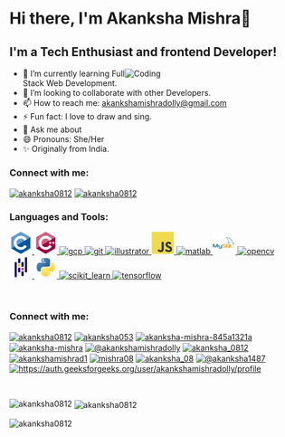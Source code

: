 # Hi there, I'm Akanksha Mishra👋
## I'm a Tech Enthusiast and frontend Developer!

<img align="right" alt="Coding" width="300" src="https://cdn.dribbble.com/users/2704414/screenshots/7466903/media/b08ab576316bd4582fef189f471cd9e5.gif">

- 🌱 I’m currently learning Full Stack Web Development.
- 👯 I’m looking to collaborate with other Developers.
- 📫 How to reach me: akankshamishradolly@gmail.com
- ⚡ Fun fact: I love to draw and sing.
- 💬 Ask me about 
- 😄 Pronouns: She/Her
- ✨ Originally from India.

<h3 align="left">Connect with me:</h3>
<p align="left">
<a href="https://twitter.com/Akanksha053" target="blank"><img align="center" src="https://cdn.jsdelivr.net/npm/simple-icons@3.0.1/icons/twitter.svg" alt="akanksha0812" height="30" width="40" /></a>
<a href="https://www.linkedin.com/in/akanksha-mishra-845a1321a/" target="blank"><img align="center" src="https://cdn.jsdelivr.net/npm/simple-icons@3.0.1/icons/linkedin.svg" alt="akanksha0812" height="30" width="40" /></a>
</p>

<h3 align="left">Languages and Tools:</h3>
<p align="left"> <a href="https://www.cprogramming.com/" target="_blank" rel="noreferrer"> <img src="https://raw.githubusercontent.com/devicons/devicon/master/icons/c/c-original.svg" alt="c" width="40" height="40"/> </a> <a href="https://www.w3schools.com/cpp/" target="_blank" rel="noreferrer"> <img src="https://raw.githubusercontent.com/devicons/devicon/master/icons/cplusplus/cplusplus-original.svg" alt="cplusplus" width="40" height="40"/> </a> <a href="https://cloud.google.com" target="_blank" rel="noreferrer"> <img src="https://www.vectorlogo.zone/logos/google_cloud/google_cloud-icon.svg" alt="gcp" width="40" height="40"/> </a> <a href="https://git-scm.com/" target="_blank" rel="noreferrer"> <img src="https://www.vectorlogo.zone/logos/git-scm/git-scm-icon.svg" alt="git" width="40" height="40"/> </a> <a href="https://www.adobe.com/in/products/illustrator.html" target="_blank" rel="noreferrer"> <img src="https://www.vectorlogo.zone/logos/adobe_illustrator/adobe_illustrator-icon.svg" alt="illustrator" width="40" height="40"/> </a> <a href="https://developer.mozilla.org/en-US/docs/Web/JavaScript" target="_blank" rel="noreferrer"> <img src="https://raw.githubusercontent.com/devicons/devicon/master/icons/javascript/javascript-original.svg" alt="javascript" width="40" height="40"/> </a> <a href="https://www.mathworks.com/" target="_blank" rel="noreferrer"> <img src="https://upload.wikimedia.org/wikipedia/commons/2/21/Matlab_Logo.png" alt="matlab" width="40" height="40"/> </a> <a href="https://www.mysql.com/" target="_blank" rel="noreferrer"> <img src="https://raw.githubusercontent.com/devicons/devicon/master/icons/mysql/mysql-original-wordmark.svg" alt="mysql" width="40" height="40"/> </a> <a href="https://opencv.org/" target="_blank" rel="noreferrer"> <img src="https://www.vectorlogo.zone/logos/opencv/opencv-icon.svg" alt="opencv" width="40" height="40"/> </a> <a href="https://pandas.pydata.org/" target="_blank" rel="noreferrer"> <img src="https://raw.githubusercontent.com/devicons/devicon/2ae2a900d2f041da66e950e4d48052658d850630/icons/pandas/pandas-original.svg" alt="pandas" width="40" height="40"/> </a> <a href="https://www.python.org" target="_blank" rel="noreferrer"> <img src="https://raw.githubusercontent.com/devicons/devicon/master/icons/python/python-original.svg" alt="python" width="40" height="40"/> </a> <a href="https://scikit-learn.org/" target="_blank" rel="noreferrer"> <img src="https://upload.wikimedia.org/wikipedia/commons/0/05/Scikit_learn_logo_small.svg" alt="scikit_learn" width="40" height="40"/> </a> <a href="https://www.tensorflow.org" target="_blank" rel="noreferrer"> <img src="https://www.vectorlogo.zone/logos/tensorflow/tensorflow-icon.svg" alt="tensorflow" width="40" height="40"/> </a> </p>

<br>
<h3 align="left">Connect with me:</h3>
<p align="left">
<a href="https://dev.to/akanksha0812" target="blank"><img align="center" src="https://raw.githubusercontent.com/rahuldkjain/github-profile-readme-generator/master/src/images/icons/Social/devto.svg" alt="akanksha0812" height="30" width="40" /></a>
<a href="https://twitter.com/akanksha053" target="blank"><img align="center" src="https://raw.githubusercontent.com/rahuldkjain/github-profile-readme-generator/master/src/images/icons/Social/twitter.svg" alt="akanksha053" height="30" width="40" /></a>
<a href="https://linkedin.com/in/akanksha-mishra-845a1321a" target="blank"><img align="center" src="https://raw.githubusercontent.com/rahuldkjain/github-profile-readme-generator/master/src/images/icons/Social/linked-in-alt.svg" alt="akanksha-mishra-845a1321a" height="30" width="40" /></a>
<a href="https://stackoverflow.com/users/akanksha-mishra" target="blank"><img align="center" src="https://raw.githubusercontent.com/rahuldkjain/github-profile-readme-generator/master/src/images/icons/Social/stack-overflow.svg" alt="akanksha-mishra" height="30" width="40" /></a>
<a href="https://medium.com/@akankshamishradolly" target="blank"><img align="center" src="https://raw.githubusercontent.com/rahuldkjain/github-profile-readme-generator/master/src/images/icons/Social/medium.svg" alt="@akankshamishradolly" height="30" width="40" /></a>
<a href="https://www.codechef.com/users/akanksha_0812" target="blank"><img align="center" src="https://cdn.jsdelivr.net/npm/simple-icons@3.1.0/icons/codechef.svg" alt="akanksha_0812" height="30" width="40" /></a>
<a href="https://www.hackerrank.com/akankshamishrad1" target="blank"><img align="center" src="https://raw.githubusercontent.com/rahuldkjain/github-profile-readme-generator/master/src/images/icons/Social/hackerrank.svg" alt="akankshamishrad1" height="30" width="40" /></a>
<a href="https://codeforces.com/profile/mishra08" target="blank"><img align="center" src="https://raw.githubusercontent.com/rahuldkjain/github-profile-readme-generator/master/src/images/icons/Social/codeforces.svg" alt="mishra08" height="30" width="40" /></a>
<a href="https://www.leetcode.com/akanksha_08" target="blank"><img align="center" src="https://raw.githubusercontent.com/rahuldkjain/github-profile-readme-generator/master/src/images/icons/Social/leet-code.svg" alt="akanksha_08" height="30" width="40" /></a>
<a href="https://www.hackerearth.com/@akanksha1487" target="blank"><img align="center" src="https://raw.githubusercontent.com/rahuldkjain/github-profile-readme-generator/master/src/images/icons/Social/hackerearth.svg" alt="@akanksha1487" height="30" width="40" /></a>
<a href="https://auth.geeksforgeeks.org/user/https://auth.geeksforgeeks.org/user/akankshamishradolly/profile" target="blank"><img align="center" src="https://raw.githubusercontent.com/rahuldkjain/github-profile-readme-generator/master/src/images/icons/Social/geeks-for-geeks.svg" alt="https://auth.geeksforgeeks.org/user/akankshamishradolly/profile" height="30" width="40" /></a>
</p>
</br>

<p><img align="left" src="https://github-readme-stats.vercel.app/api/top-langs?username=akanksha0812&show_icons=true&locale=en&layout=compact" alt="akanksha0812" /></p>

<p>&nbsp;<img align="center" src="https://github-readme-stats.vercel.app/api?username=akanksha0812&show_icons=true&locale=en" alt="akanksha0812" /></p>

<p><img align="center" src="https://github-readme-streak-stats.herokuapp.com/?user=akanksha0812&" alt="akanksha0812" /></p>
